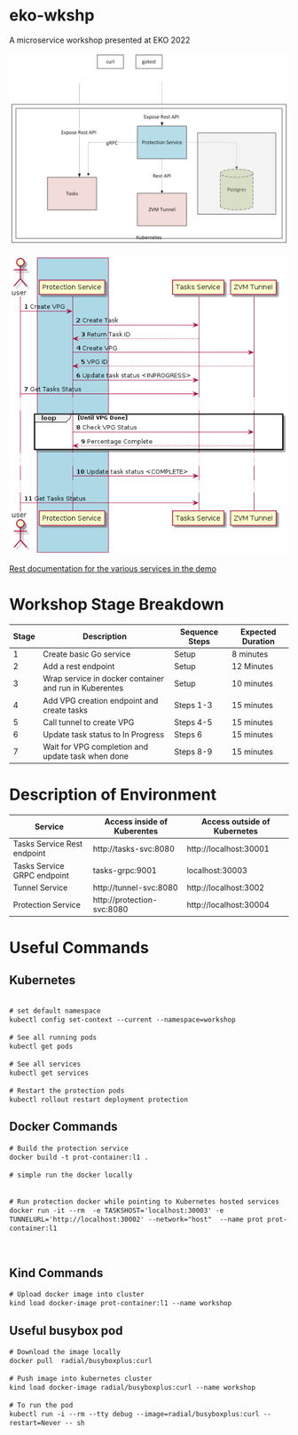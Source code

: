 # eko-wkshp
A microservice workshop presented at EKO 2022

![Overview of System](https://raw.githubusercontent.com/ytaragin/eko-wkshp/main/overview/workshop_layout.png)

![Sequence Flow](https://raw.githubusercontent.com/ytaragin/eko-wkshp/main/overview/workshop.png)


[Rest documentation for the various services in the demo](https://editor.swagger.io/?url=https://raw.githubusercontent.com/ytaragin/eko-wkshp/main/swagger.yaml)


# Workshop Stage Breakdown

| Stage      | Description | Sequence Steps | Expected Duration |
| ----------- | ----------- | ----------- | ----------- |
| 1 | Create basic Go service | Setup | 8 minutes |
| 2 | Add a rest endpoint | Setup | 12 Minutes |
| 3 | Wrap service in docker container and run in Kuberentes | Setup | 10 minutes |
| 4 | Add VPG creation endpoint and create tasks | Steps 1-3 | 15 minutes |
| 5 | Call tunnel to create VPG | Steps 4-5 | 15 minutes |
| 6 | Update task status to In Progress | Steps 6 | 15 minutes |
| 7 | Wait for VPG completion and update task when done | Steps 8-9 | 15 minutes |







# Description of Environment

| Service      | Access inside of Kuberentes | Access outside of Kubernetes |
| ----------- | ----------- | ----------- |
| Tasks Service Rest endpoint | http://tasks-svc:8080  | http://localhost:30001  |
| Tasks Service GRPC endpoint | tasks-grpc:9001  | localhost:30003  |
| Tunnel Service | http://tunnel-svc:8080   | http://localhost:3002  |
| Protection Service |  http://protection-svc:8080 |  http://localhost:30004 |



# Useful Commands
## Kubernetes
``` shell

# set default namespace
kubectl config set-context --current --namespace=workshop

# See all running pods
kubectl get pods

# See all services
kubectl get services

# Restart the protection pods
kubectl rollout restart deployment protection

```

## Docker Commands
```
# Build the protection service
docker build -t prot-container:l1 .

# simple run the docker locally


# Run protection docker while pointing to Kubernetes hosted services
docker run -it --rm  -e TASKSHOST='localhost:30003' -e TUNNELURL='http://localhost:30002' --network="host"  --name prot prot-container:l1 



```
## Kind Commands
```
# Upload docker image into cluster
kind load docker-image prot-container:l1 --name workshop

```

## Useful busybox pod
```
# Download the image locally
docker pull  radial/busyboxplus:curl

# Push image into kubernetes cluster
kind load docker-image radial/busyboxplus:curl --name workshop

# To run the pod
kubectl run -i --rm --tty debug --image=radial/busyboxplus:curl --restart=Never -- sh


```

